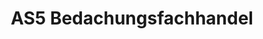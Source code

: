 ---
title: "AS5 Bedachungsfachhandel"
url: /frankfurt-am-main/as5-bedachungsfachhandel/
shop: Baustoffe
---
